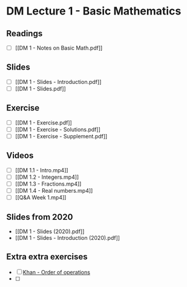 # DM Lecture 1 - Basic Mathematics

## Readings
- [ ] [[DM 1 - Notes on Basic Math.pdf]]

## Slides
- [ ] [[DM 1 - Slides - Introduction.pdf]]
- [ ] [[DM 1 - Slides.pdf]]

## Exercise
- [ ] [[DM 1 - Exercise.pdf]]
- [ ] [[DM 1 - Exercise - Solutions.pdf]]
- [ ] [[DM 1 - Exercise - Supplement.pdf]]

## Videos
- [ ] [[DM 1.1 - Intro.mp4]]
- [ ] [[DM 1.2 - Integers.mp4]]
- [ ] [[DM 1.3 - Fractions.mp4]]
- [ ] [[DM 1.4 - Real numbers.mp4]]
- [ ] [[Q&A Week 1.mp4]]

## Slides from 2020
- [[DM 1 - Slides (2020).pdf]]
- [[DM 1 - Slides - Introduction (2020).pdf]]

## Extra extra exercises
- [ ] [Khan - Order of operations](https://www.khanacademy.org/math/cc-seventh-grade-math/cc-7th-negative-numbers-multiply-and-divide/cc-7th-order-of-operations/v/introduction-to-order-of-operations)
- [ ] 